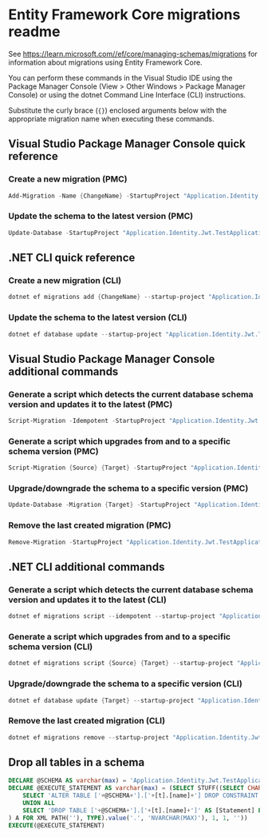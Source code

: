 # Entity Framework Core migrations readme

See <https://learn.microsoft.com//ef/core/managing-schemas/migrations> for information about migrations using Entity Framework Core.

You can perform these commands in the Visual Studio IDE using the Package Manager Console (View > Other Windows > Package Manager Console) or using the dotnet Command Line Interface (CLI) instructions.

Substitute the curly brace (`{}`) enclosed arguments below with the appropriate migration name when executing these commands.

## Visual Studio Package Manager Console quick reference

### Create a new migration (PMC)

```powershell
Add-Migration -Name {ChangeName} -StartupProject "Application.Identity.Jwt.TestApplication.Api" -Project "Application.Identity.Jwt.TestApplication.Infrastructure"
```

### Update the schema to the latest version (PMC)

```powershell
Update-Database -StartupProject "Application.Identity.Jwt.TestApplication.Api" -Project "Application.Identity.Jwt.TestApplication.Infrastructure"
```

## .NET CLI quick reference

### Create a new migration (CLI)

```powershell
dotnet ef migrations add {ChangeName} --startup-project "Application.Identity.Jwt.TestApplication.Api" --project "Application.Identity.Jwt.TestApplication.Infrastructure"
```

### Update the schema to the latest version (CLI)

```powershell
dotnet ef database update --startup-project "Application.Identity.Jwt.TestApplication.Api" --project "Application.Identity.Jwt.TestApplication.Infrastructure"
```

## Visual Studio Package Manager Console additional commands

### Generate a script which detects the current database schema version and updates it to the latest (PMC)

```powershell
Script-Migration -Idempotent -StartupProject "Application.Identity.Jwt.TestApplication.Api" -Project "Application.Identity.Jwt.TestApplication.Infrastructure"
```

### Generate a script which upgrades from and to a specific schema version (PMC)

```powershell
Script-Migration {Source} {Target} -StartupProject "Application.Identity.Jwt.TestApplication.Api" -Project "Application.Identity.Jwt.TestApplication.Infrastructure"
```

### Upgrade/downgrade the schema to a specific version (PMC)

```powershell
Update-Database -Migration {Target} -StartupProject "Application.Identity.Jwt.TestApplication.Api" -Project "Application.Identity.Jwt.TestApplication.Infrastructure"
```

### Remove the last created migration (PMC)

```powershell
Remove-Migration -StartupProject "Application.Identity.Jwt.TestApplication.Api" -Project "Application.Identity.Jwt.TestApplication.Infrastructure"
```

## .NET CLI additional commands

### Generate a script which detects the current database schema version and updates it to the latest (CLI)

```powershell
dotnet ef migrations script --idempotent --startup-project "Application.Identity.Jwt.TestApplication.Api" --project "Application.Identity.Jwt.TestApplication.Infrastructure"
```

### Generate a script which upgrades from and to a specific schema version (CLI)

```powershell
dotnet ef migrations script {Source} {Target} --startup-project "Application.Identity.Jwt.TestApplication.Api" --project "Application.Identity.Jwt.TestApplication.Infrastructure"
```

### Upgrade/downgrade the schema to a specific version (CLI)

```powershell
dotnet ef database update {Target} --startup-project "Application.Identity.Jwt.TestApplication.Api" --project "Application.Identity.Jwt.TestApplication.Infrastructure"
```

### Remove the last created migration (CLI)

```powershell
dotnet ef migrations remove --startup-project "Application.Identity.Jwt.TestApplication.Api" --project "Application.Identity.Jwt.TestApplication.Infrastructure"
```

## Drop all tables in a schema

```sql
DECLARE @SCHEMA AS varchar(max) = 'Application.Identity.Jwt.TestApplication'
DECLARE @EXECUTE_STATEMENT AS varchar(max) = (SELECT STUFF((SELECT CHAR(13) + CHAR(10) + [Statement] FROM (
    SELECT 'ALTER TABLE ['+@SCHEMA+'].['+[t].[name]+'] DROP CONSTRAINT ['+[fk].[name]+']' AS [Statement] FROM [sys].[foreign_keys] AS [fk] INNER JOIN [sys].[tables] AS [t] ON [t].[object_id] = [fk].[parent_object_id] INNER JOIN [sys].[schemas] AS [s] ON [s].[schema_id] = [t].[schema_id] WHERE [s].[name] = @SCHEMA
    UNION ALL
    SELECT 'DROP TABLE ['+@SCHEMA+'].['+[t].[name]+']' AS [Statement] FROM [sys].[tables] AS [t] INNER JOIN [sys].[schemas] AS [s] ON [s].[schema_id] = [t].[schema_id] WHERE [s].[name] = @SCHEMA
) A FOR XML PATH(''), TYPE).value('.', 'NVARCHAR(MAX)'), 1, 1, ''))
EXECUTE(@EXECUTE_STATEMENT)
```
